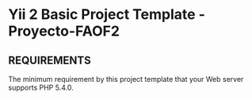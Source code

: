 Yii 2 Basic Project Template - Proyecto-FAOF2   
============================


REQUIREMENTS
------------

The minimum requirement by this project template that your Web server supports PHP 5.4.0.
